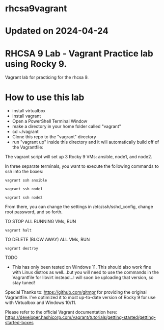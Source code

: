 # rhcsa9vagrant
# Updated on 2024-04-24
# RHCSA 9 Lab - Vagrant Practice lab using Rocky 9.

Vagrant lab for practicing for the rhcsa 9. 

# How to use this lab
- install virtualbox
- install vagrant
- Open a PowerShell Terminal Window
- make a directory in your home folder called "vagrant"
- cd ~/vagrant
- Clone this repo to the "vagrant" directory
- run "vagrant up" inside this directory and it will automatically build off of the Vagrantfile:
    
The vagrant script will set up 3 Rocky 9 VMs: ansible, node1, and node2. 

In three separate terminals, you want to execute the following commands to ssh into the boxes:

```
vagrant ssh ansible
```

```
vagrant ssh node1
```

```
vagrant ssh node2
```

From there, you can change the settings in /etc/ssh/sshd_config, change root password, and so forth.

TO STOP ALL RUNNING VMs, RUN
```
vagrant halt
```
TO DELETE (BLOW AWAY) ALL VMs, RUN
```
vagrant destroy
```

TODO
- This has only been tested on Windows 11. This should also work fine with Linux distros as well...but you will need to use the commands in the Vagrantfile for libvirt instead...I will soon be uploading that version, so stay tuned!


Special Thanks to: https://github.com/gitmpr for providing the original Vagrantfile.  I've optimized it to most up-to-date version of Rocky 9 for use with Virtualbox and Windows 10/11.

Please refer to the official Vagrant documentation here: https://developer.hashicorp.com/vagrant/tutorials/getting-started/getting-started-boxes
